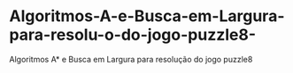 # Algoritmos-A-e-Busca-em-Largura-para-resolu-o-do-jogo-puzzle8-
Algoritmos A* e Busca em Largura para resolução do jogo puzzle8
